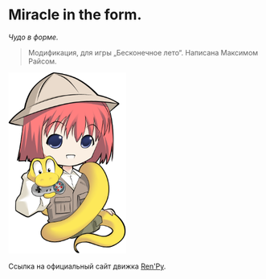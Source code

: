 # Miracle in the form.

_Чудо в форме._

> Модификация, для игры „Бесконечное лето“. Написана Максимом Райсом.

 ​![​renpy-logo](https://github.com/YukiiroRu/Miracle_in_the_form/blob/main/dev_files/logo%20base.png)

Ссылка на официальный сайт движка [Ren'Py](https://www.renpy.org/).

